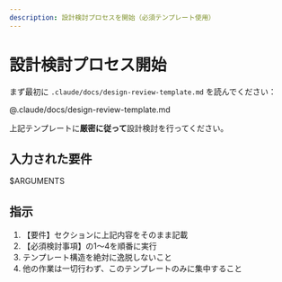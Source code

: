 ```yaml
---
description: 設計検討プロセスを開始（必須テンプレート使用）
---
```


# 設計検討プロセス開始

まず最初に `.claude/docs/design-review-template.md` を読んでください：

@.claude/docs/design-review-template.md

上記テンプレートに**厳密に従って**設計検討を行ってください。

## 入力された要件
$ARGUMENTS

## 指示
1. 【要件】セクションに上記内容をそのまま記載
2. 【必須検討事項】の1〜4を順番に実行
3. テンプレート構造を絶対に逸脱しないこと
4. 他の作業は一切行わず、このテンプレートのみに集中すること
